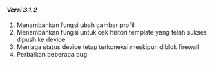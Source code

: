 #### _Versi 3.1.2_

1. Menambahkan fungsi ubah gambar profil
2. Menambahkan fungsi untuk cek histori template yang telah sukses dipush ke device
3. Menjaga status device tetap terkoneksi meskipun diblok firewall
4. Perbaikan beberapa bug

